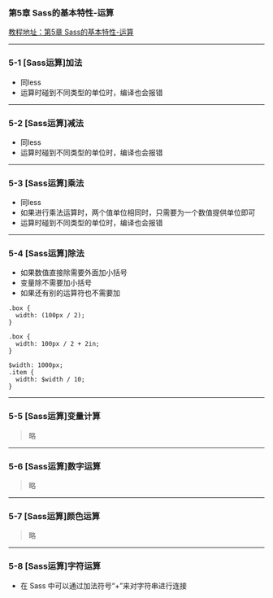 ### 第5章 Sass的基本特性-运算 
[教程地址：第5章 Sass的基本特性-运算 ](http://www.imooc.com/code/7723)

---
### 5-1 [Sass运算]加法
- 同less
- 运算时碰到不同类型的单位时，编译也会报错

---
### 5-2 [Sass运算]减法
- 同less
- 运算时碰到不同类型的单位时，编译也会报错

---
### 5-3 [Sass运算]乘法
- 同less
- 如果进行乘法运算时，两个值单位相同时，只需要为一个数值提供单位即可
- 运算时碰到不同类型的单位时，编译也会报错

---
### 5-4 [Sass运算]除法
- 如果数值直接除需要外面加小括号
- 变量除不需要加小括号
- 如果还有别的运算符也不需要加

```
.box {
  width: (100px / 2);  
}

.box {
  width: 100px / 2 + 2in;  
}

$width: 1000px;
.item {
  width: $width / 10;  
}
```

---
### 5-5 [Sass运算]变量计算
>略

---
### 5-6 [Sass运算]数字运算
>略

---
### 5-7 [Sass运算]颜色运算
>略

---
### 5-8 [Sass运算]字符运算
- 在 Sass 中可以通过加法符号“+”来对字符串进行连接

